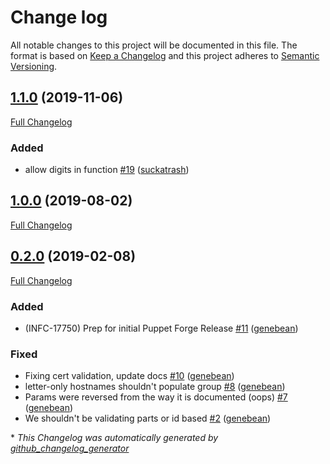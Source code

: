 # Change log

All notable changes to this project will be documented in this file. The format is based on [Keep a Changelog](http://keepachangelog.com/en/1.0.0/) and this project adheres to [Semantic Versioning](http://semver.org).

## [1.1.0](https://github.com/ploperations/ploperations-classification/tree/1.1.0) (2019-11-06)

[Full Changelog](https://github.com/ploperations/ploperations-classification/compare/1.0.0...1.1.0)

### Added

- allow digits in function [\#19](https://github.com/ploperations/ploperations-classification/pull/19) ([suckatrash](https://github.com/suckatrash))

## [1.0.0](https://github.com/ploperations/ploperations-classification/tree/1.0.0) (2019-08-02)

[Full Changelog](https://github.com/ploperations/ploperations-classification/compare/0.2.0...1.0.0)

## [0.2.0](https://github.com/ploperations/ploperations-classification/tree/0.2.0) (2019-02-08)

[Full Changelog](https://github.com/ploperations/ploperations-classification/compare/7943bc87c152ab08ce8446c01c62996bd405739f...0.2.0)

### Added

- \(INFC-17750\) Prep for initial Puppet Forge Release [\#11](https://github.com/ploperations/ploperations-classification/pull/11) ([genebean](https://github.com/genebean))

### Fixed

- Fixing cert validation, update docs [\#10](https://github.com/ploperations/ploperations-classification/pull/10) ([genebean](https://github.com/genebean))
- letter-only hostnames shouldn't populate group [\#8](https://github.com/ploperations/ploperations-classification/pull/8) ([genebean](https://github.com/genebean))
- Params were reversed from the way it is documented \(oops\) [\#7](https://github.com/ploperations/ploperations-classification/pull/7) ([genebean](https://github.com/genebean))
- We shouldn't be validating parts or id based [\#2](https://github.com/ploperations/ploperations-classification/pull/2) ([genebean](https://github.com/genebean))



\* *This Changelog was automatically generated by [github_changelog_generator](https://github.com/skywinder/Github-Changelog-Generator)*
